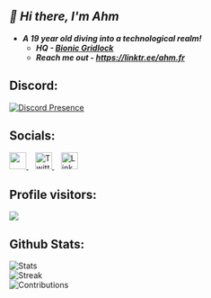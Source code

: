 ## *👋 Hi there, I'm Ahm*
    
- ***A 19 year old diving into a technological realm!***
  - ***HQ - [Bionic Gridlock](https://discord.gg/w2hjjanuD4)***
  - ***Reach me out - https://linktr.ee/ahm.fr***

## Discord:
  [![Discord Presence](https://lanyard.cnrad.dev/api/1202651568667885570)](https://discord.com/users/1202651568667885570)

## Socials:
<a href="https://instagram.com/ahmm.fr" target="_blank" rel="noopener noreferrer">
  <img src="https://uxwing.com/wp-content/themes/uxwing/download/brands-and-social-media/instagram-white-icon.png" height="30px" width="30px">
</a>&nbsp;&nbsp;
<a href="https://twitter.com/ahmmmyk" target="_blank" rel="noopener noreferrer">
  <img src="https://uxwing.com/wp-content/themes/uxwing/download/brands-and-social-media/x-social-media-white-icon.png" alt="Twitter" height="30px" width="30px">
</a>&nbsp;&nbsp;
<a href="https://www.linkedin.com/in/ahmar-yaseen-950b54324/" target="_blank" rel="noopener noreferrer">
  <img src="https://uxwing.com/wp-content/themes/uxwing/download/brands-and-social-media/linkedin-app-white-icon.png" alt="LinkedIn" height="30px" width="30px">
</a>

## Profile visitors:
  ![](https://profile-counter.glitch.me/code2ahm/count.svg)

## Github Stats:  
  ![Stats](https://github-readme-stats.vercel.app/api?username=code2ahm&show_icons=true&hide_title=true&count_private=true&hide=prs&theme=dark)</br>
  ![Streak](https://github-readme-streak-stats.herokuapp.com/?user=code2ahm&theme=dark)</br>
  ![Contributions](https://github-contributor-stats.vercel.app/api?username=code2ahm&limit=3&theme=dark&combine_all_yearly_contributions=true)</br>
